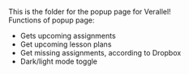 This is the folder for the popup page for Verallel! <br>
Functions of popup page:
 - Gets upcoming assignments
 - Get upcoming lesson plans
 - Get missing assignments, according to Dropbox
 - Dark/light mode toggle
 
